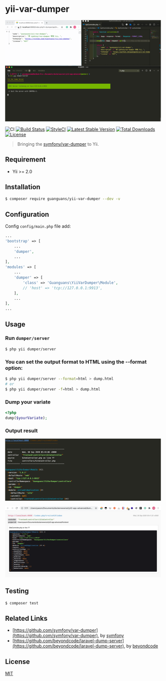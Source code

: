 # yii-var-dumper

![usage](./docs/usage.gif)

![CI](https://github.com/guanguans/yii-var-dumper/workflows/CI/badge.svg)
[![Build Status](https://travis-ci.org/guanguans/yii-var-dumper.svg?branch=master)](https://travis-ci.org/guanguans/yii-var-dumper)
[![StyleCI](https://github.styleci.io/repos/299001049/shield?branch=master)](https://github.styleci.io/repos/299001049?branch=master)
[![Latest Stable Version](https://poser.pugx.org/guanguans/yii-var-dumper/v)](//packagist.org/packages/guanguans/yii-var-dumper)
[![Total Downloads](https://poser.pugx.org/guanguans/yii-var-dumper/downloads)](//packagist.org/packages/guanguans/yii-var-dumper)
[![License](https://poser.pugx.org/guanguans/yii-var-dumper/license)](//packagist.org/packages/guanguans/yii-var-dumper)

> Bringing the [symfony/var-dumper](https://symfony.com/components/VarDumper) to Yii.

## Requirement

* Yii >= 2.0

## Installation

``` bash
$ composer require guanguans/yii-var-dumper --dev -v
```

## Configuration

Config `config/main.php` file add:

``` php
...
'bootstrap' => [
    ...
    'dumper',
    ...
],
'modules' => [
    ...
    'dumper' => [
        'class' => 'Guanguans\YiiVarDumper\Module',
        // 'host' => 'tcp://127.0.0.1:9913',
    ],
    ...
],
...
```

## Usage

### Run `dumper/server`

``` bash
$ php yii dumper/server
```

### You can set the output format to HTML using the --format option:

``` bash
$ php yii dumper/server --format=html > dump.html
# or
$ php yii dumper/server -f=html > dump.html
```

### Dump your variate

``` php
<?php
dump($yourVariate);
```

### Output result

![cli](./docs/cli.png)

![html](./docs/html.png)

## Testing

``` bash
$ composer test
```

## Related Links

* [https://github.com/symfony/var-dumper](https://github.com/symfony/var-dumper), by [symfony](https://github.com/symfony)
* [https://github.com/beyondcode/laravel-dump-server](https://github.com/beyondcode/laravel-dump-server), by [beyondcode](https://github.com/beyondcode)

## License

[MIT](LICENSE)
